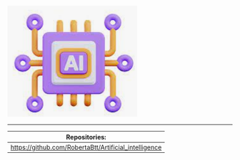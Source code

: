 ![AI.png](AI.png)

---
| **Repositories:**                                     |
|-------------------------------------------------------|
| https://github.com/RobertaBtt/Artificial_intelligence |

